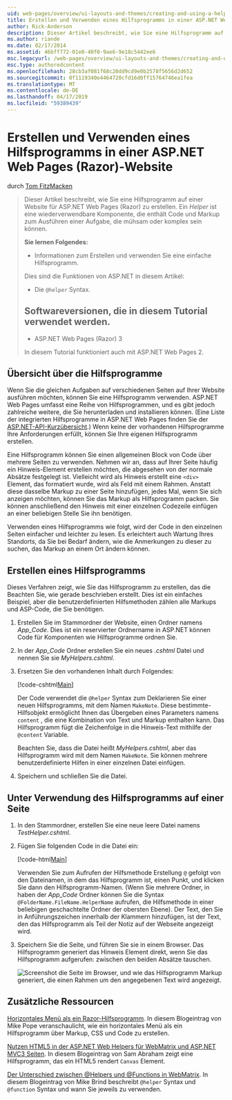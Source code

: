 ```yaml
---
uid: web-pages/overview/ui-layouts-and-themes/creating-and-using-a-helper-in-an-aspnet-web-pages-site
title: Erstellen und Verwenden eines Hilfsprogramms in einer ASP.NET Web Pages (Razor) Standort | Microsoft-Dokumentation
author: Rick-Anderson
description: Dieser Artikel beschreibt, wie Sie eine Hilfsprogramm auf einer Website für ASP.NET Web Pages (Razor) zu erstellen. Ein Hilfsprogramm ist eine wiederverwendbare Komponente, die Code und Markup Perf enthält...
ms.author: riande
ms.date: 02/17/2014
ms.assetid: 46bff772-01e0-40f0-9ae6-9e18c5442ee6
msc.legacyurl: /web-pages/overview/ui-layouts-and-themes/creating-and-using-a-helper-in-an-aspnet-web-pages-site
msc.type: authoredcontent
ms.openlocfilehash: 28cb3af081f68c20dd9cd9e0b2578f5656d2d652
ms.sourcegitcommit: 0f1119340e4464720cfd16d0ff15764746ea1fea
ms.translationtype: MT
ms.contentlocale: de-DE
ms.lasthandoff: 04/17/2019
ms.locfileid: "59389439"
---
```

# <a name="creating-and-using-a-helper-in-an-aspnet-web-pages-razor-site"></a>Erstellen und Verwenden eines Hilfsprogramms in einer ASP.NET Web Pages (Razor)-Website

durch [Tom FitzMacken](https://github.com/tfitzmac)

> Dieser Artikel beschreibt, wie Sie eine Hilfsprogramm auf einer Website für ASP.NET Web Pages (Razor) zu erstellen. Ein *Helper* ist eine wiederverwendbare Komponente, die enthält Code und Markup zum Ausführen einer Aufgabe, die mühsam oder komplex sein können.
> 
> **Sie lernen Folgendes:** 
> 
> - Informationen zum Erstellen und verwenden Sie eine einfache Hilfsprogramm.
> 
> Dies sind die Funktionen von ASP.NET in diesem Artikel:
> 
> - Die `@helper` Syntax.
>   
> 
> ## <a name="software-versions-used-in-the-tutorial"></a>Softwareversionen, die in diesem Tutorial verwendet werden.
> 
> 
> - ASP.NET Web Pages (Razor) 3
>   
> 
> In diesem Tutorial funktioniert auch mit ASP.NET Web Pages 2.


## <a name="overview-of-helpers"></a>Übersicht über die Hilfsprogramme

Wenn Sie die gleichen Aufgaben auf verschiedenen Seiten auf Ihrer Website ausführen möchten, können Sie eine Hilfsprogramm verwenden. ASP.NET Web Pages umfasst eine Reihe von Hilfsprogrammen, und es gibt jedoch zahlreiche weitere, die Sie herunterladen und installieren können. (Eine Liste der integrierten Hilfsprogramme in ASP.NET Web Pages finden Sie der [ASP.NET-API-Kurzübersicht](https://go.microsoft.com/fwlink/?LinkId=202907).) Wenn keine der vorhandenen Hilfsprogramme Ihre Anforderungen erfüllt, können Sie Ihre eigenen Hilfsprogramm erstellen.

Eine Hilfsprogramm können Sie einen allgemeinen Block von Code über mehrere Seiten zu verwenden. Nehmen wir an, dass auf Ihrer Seite häufig ein Hinweis-Element erstellen möchten, die abgesehen von der normale Absätze festgelegt ist. Vielleicht wird als Hinweis erstellt eine `<div>` Element, das formatiert wurde, wird als Feld mit einem Rahmen. Anstatt diese dasselbe Markup zu einer Seite hinzufügen, jedes Mal, wenn Sie sich anzeigen möchten, können Sie das Markup als Hilfsprogramm packen. Sie können anschließend den Hinweis mit einer einzelnen Codezeile einfügen an einer beliebigen Stelle Sie ihn benötigen.

Verwenden eines Hilfsprogramms wie folgt, wird der Code in den einzelnen Seiten einfacher und leichter zu lesen. Es erleichtert auch Wartung Ihres Standorts, da Sie bei Bedarf ändern, wie die Anmerkungen zu dieser zu suchen, das Markup an einem Ort ändern können.

## <a name="creating-a-helper"></a>Erstellen eines Hilfsprogramms

Dieses Verfahren zeigt, wie Sie das Hilfsprogramm zu erstellen, das die Beachten Sie, wie gerade beschrieben erstellt. Dies ist ein einfaches Beispiel, aber die benutzerdefinierten Hilfsmethoden zählen alle Markups und ASP-Code, die Sie benötigen.

1. Erstellen Sie im Stammordner der Website, einen Ordner namens *App\_Code*. Dies ist ein reservierter Ordnername in ASP.NET können Code für Komponenten wie Hilfsprogramme ordnen Sie.
2. In der *App\_Code* Ordner erstellen Sie ein neues *.cshtml* Datei und nennen Sie sie *MyHelpers.cshtml*.
3. Ersetzen Sie den vorhandenen Inhalt durch Folgendes:

    [!code-cshtml[Main](creating-and-using-a-helper-in-an-aspnet-web-pages-site/samples/sample1.cshtml)]

    Der Code verwendet die `@helper` Syntax zum Deklarieren Sie einer neuen Hilfsprogramms, mit dem Namen `MakeNote`. Diese bestimmte-Hilfsobjekt ermöglicht Ihnen das Übergeben eines Parameters namens `content` , die eine Kombination von Text und Markup enthalten kann. Das Hilfsprogramm fügt die Zeichenfolge in die Hinweis-Text mithilfe der `@content` Variable.

    Beachten Sie, dass die Datei heißt *MyHelpers.cshtml*, aber das Hilfsprogramm wird mit dem Namen `MakeNote`. Sie können mehrere benutzerdefinierte Hilfen in einer einzelnen Datei einfügen.
4. Speichern und schließen Sie die Datei.

## <a name="using-the-helper-in-a-page"></a>Unter Verwendung des Hilfsprogramms auf einer Seite

1. In den Stammordner, erstellen Sie eine neue leere Datei namens *TestHelper.cshtml*.
2. Fügen Sie folgenden Code in die Datei ein:

    [!code-html[Main](creating-and-using-a-helper-in-an-aspnet-web-pages-site/samples/sample2.html)]

    Verwenden Sie zum Aufrufen der Hilfsmethode Erstellung `@` gefolgt von den Dateinamen, in dem das Hilfsprogramm ist, einen Punkt, und klicken Sie dann den Hilfsprogramm-Namen. (Wenn Sie mehrere Ordner, in haben der *App\_Code* Ordner können Sie die Syntax `@FolderName.FileName.HelperName` aufrufen, die Hilfsmethode in einer beliebigen geschachtelte Ordner der obersten Ebene). Der Text, den Sie in Anführungszeichen innerhalb der Klammern hinzufügen, ist der Text, den das Hilfsprogramm als Teil der Notiz auf der Webseite angezeigt wird.
3. Speichern Sie die Seite, und führen Sie sie in einem Browser. Das Hilfsprogramm generiert das Hinweis Element direkt, wenn Sie das Hilfsprogramm aufgerufen: zwischen den beiden Absätze tauschen.

    ![Screenshot die Seite im Browser, und wie das Hilfsprogramm Markup generiert, die einen Rahmen um den angegebenen Text wird angezeigt.](creating-and-using-a-helper-in-an-aspnet-web-pages-site/_static/image1.jpg)

## <a name="additional-resources"></a>Zusätzliche Ressourcen


[Horizontales Menü als ein Razor-Hilfsprogramm](http://mikepope.com/blog/DisplayBlog.aspx?permalink=2341). In diesem Blogeintrag von Mike Pope veranschaulicht, wie ein horizontales Menü als ein Hilfsprogramm über Markup, CSS und Code zu erstellen.

[Nutzen HTML5 in der ASP.NET Web Helpers für WebMatrix und ASP.NET MVC3 Seiten](http://geekswithblogs.net/wildturtle/archive/2010/11/08/html5-in-asp.net-web-pages-helpers-for-webmatrix-and_aspnet_mvc3.aspx). In diesem Blogeintrag von Sam Abraham zeigt eine Hilfsprogramm, das ein HTML5 rendert `Canvas` Element.

[Der Unterschied zwischen @Helpers und @Functions in WebMatrix](http://www.mikesdotnetting.com/Article/173/The-Difference-Between-@Helpers-and-@Functions-In-WebMatrix). In diesem Blogeintrag von Mike Brind beschreibt `@helper` Syntax und `@function` Syntax und wann Sie jeweils zu verwenden.
